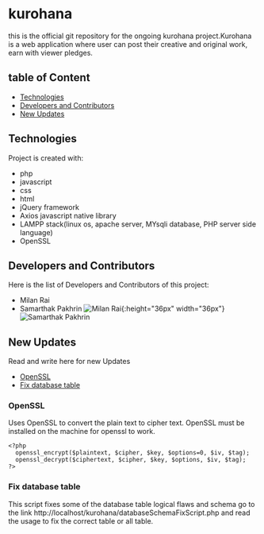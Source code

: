 # kurohana
this is the official git repository for the ongoing kurohana project.Kurohana is a web application where user can post their
creative and original work, earn with viewer pledges.

## table of Content
* [Technologies](#Technologies)
* [Developers and Contributors](#Developers-and-Contributors)
* [New Updates](#New-Updates)

## Technologies
Project is created with:
* php
* javascript
* css
* html
* jQuery framework
* Axios javascript native library
* LAMPP stack(linux os, apache server, MYsqli database, PHP server side language)
* OpenSSL

## Developers and Contributors
Here is the list of Developers and Contributors of this project:
* Milan Rai
* Samarthak Pakhrin
![Milan Rai](https://scontent.fjkr1-1.fna.fbcdn.net/v/t1.0-9/97650504_3238879879669885_3359907105539620864_o.jpg?_nc_cat=110&ccb=2&_nc_sid=174925&_nc_ohc=_CnEtN_pEsUAX-TtpBm&_nc_ht=scontent.fjkr1-1.fna&oh=b79b5d92a965535dba24e5eb23ac71b6&oe=5FC158AA){:height="36px" width="36px"}
![Samarthak Pakhrin](https://scontent.fjkr1-1.fna.fbcdn.net/v/t1.0-9/41547355_1658573577587178_7728894649602932736_o.jpg?_nc_cat=100&ccb=2&_nc_sid=09cbfe&_nc_ohc=qWp3tCKOLbEAX8ouvOV&_nc_ht=scontent.fjkr1-1.fna&oh=3a681b9e2e27ed31d92b8504397c00e6&oe=5FC069ED)

## New Updates
Read and write here for new Updates
* [OpenSSL](#OpenSSL)
* [Fix database table](#Fix-database-table)

### OpenSSL
Uses OpenSSL to convert the plain text to cipher text. OpenSSL must be installed on the machine
for openssl to work.
```
<?php
  openssl_encrypt($plaintext, $cipher, $key, $options=0, $iv, $tag);
  openssl_decrypt($ciphertext, $cipher, $key, $options, $iv, $tag);
?>
```
### Fix database table
This script fixes some of the database table logical flaws and schema
go to the link http://localhost/kurohana/databaseSchemaFixScript.php
and read the usage to fix the correct table or all table.
